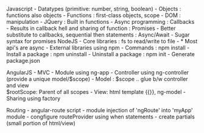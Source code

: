 Javascript
    - Datatypes (primitive: number, string, boolean)
    - Objects : functions also objects
    - Functions : first-class objects, scope
    - DOM : manipulation
    - JQuery : Built in functions
    - Async programming
        : Callbacks - Results in callback hell and sharing of function
        : Promises - Better substitute to callbacks, sequential then statements
        : Async/Await - Sugar syntax for promises
NodeJS 
    - Core libraries : fs to read/write to file
    - * Most api's are async
    - External libraries using npm
    - Commands
        : npm install - Install a package
        : npm uninstall - Uninstall a package
        : npm init - Generate package.json

AngularJS
    - MVC
    - Module using ng-app
    - Controller using ng-controller (provide a unique model/$scope)
    - Model : $scope .. glue b/w controller and view  
        $rootScope: Parent of all scopes
    - View: html template {{}}, ng-model
    - Sharing using factory


Routing
    - angular-route script
    - module injection of 'ngRoute' into 'myApp' module
    - congfigure routeProvider using when statements
    - create partials (small portion of html/view)